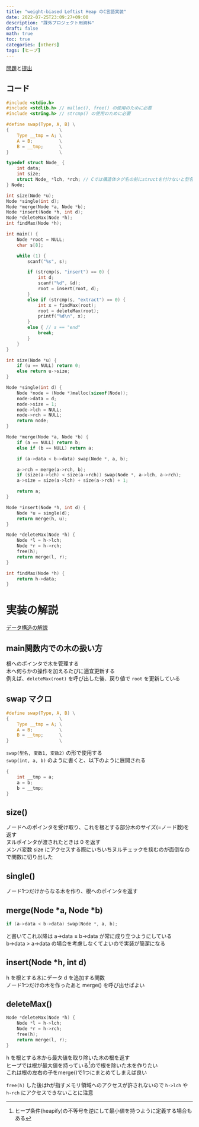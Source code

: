 ```yaml
---
title: "weight-biased Leftist Heap のC言語実装"
date: 2022-07-25T23:09:27+09:00
description: "課外プロジェクト用資料"
draft: false
math: true
toc: true
categories: [others]
tags: [ヒープ]
---
```


[問題](https://onlinejudge.u-aizu.ac.jp/problems/ALDS1_9_C)と[提出](https://onlinejudge.u-aizu.ac.jp/status/users/ei1710/submissions/1/ALDS1_9_C/judge/6836873/C)

## コード
```c
#include <stdio.h>
#include <stdlib.h> // malloc(), free() の使用のために必要
#include <string.h> // strcmp() の使用のために必要

#define swap(Type, A, B) \
{                   \
    Type __tmp = A; \
    A = B;          \
    B = __tmp;      \
}                   \

typedef struct Node_ {
    int data;
    int size;
    struct Node_ *lch, *rch; // Cでは構造体タグ名の前にstructを付けないと型名として無効
} Node;

int size(Node *u);
Node *single(int d);
Node *merge(Node *a, Node *b);
Node *insert(Node *h, int d);
Node *deleteMax(Node *h);
int findMax(Node *h);

int main() {
    Node *root = NULL;
    char s[8];

    while (1) {
        scanf("%s", s);

        if (strcmp(s, "insert") == 0) {
            int d;
            scanf("%d", &d);
            root = insert(root, d);
        }
        else if (strcmp(s, "extract") == 0) {
            int x = findMax(root);
            root = deleteMax(root);
            printf("%d\n", x);
        }
        else { // s == "end"
            break;
        }
    }
}

int size(Node *u) {
    if (u == NULL) return 0;
    else return u->size;
}

Node *single(int d) {
    Node *node = (Node *)malloc(sizeof(Node));
    node->data = d;
    node->size = 1;
    node->lch = NULL;
    node->rch = NULL;
    return node;
}

Node *merge(Node *a, Node *b) {
    if (a == NULL) return b;
    else if (b == NULL) return a;

    if (a->data < b->data) swap(Node *, a, b);

    a->rch = merge(a->rch, b);
    if (size(a->lch) < size(a->rch)) swap(Node *, a->lch, a->rch);
    a->size = size(a->lch) + size(a->rch) + 1;

    return a;
}

Node *insert(Node *h, int d) {
    Node *u = single(d);
    return merge(h, u);
}

Node *deleteMax(Node *h) {
    Node *l = h->lch;
    Node *r = h->rch;
    free(h);
    return merge(l, r);
}

int findMax(Node *h) {
    return h->data;
}
```

# 実装の解説

[データ構造の解説](https://blog.toyama1710.net/posts/2021/11/24/leftist_heap/#%E6%A7%8B%E9%80%A0)

## main関数内での木の扱い方
根へのポインタで木を管理する\
木へ何らかの操作を加えるたびに適宜更新する\
例えば、`deleteMax(root)` を呼び出した後、戻り値で `root` を更新している

## swap マクロ
```c
#define swap(Type, A, B) \
{                   \
    Type __tmp = A; \
    A = B;          \
    B = __tmp;      \
}                   \
```

```swap(型名, 変数1, 変数2)``` の形で使用する\
```swap(int, a, b)``` のように書くと、以下のように展開される
```c
{
    int __tmp = a;
    a = b;
    b = __tmp;
}
```

## size()
ノードへのポインタを受け取り、これを根とする部分木のサイズ(=ノード数)を返す\
ヌルポインタが渡されたときは 0 を返す\
メンバ変数 size にアクセスする際にいちいちヌルチェックを挟むのが面倒なので関数に切り出した

## single()
ノード1つだけからなる木を作り、根へのポインタを返す

## merge(Node *a, Node *b)
```c
if (a->data < b->data) swap(Node *, a, b);
```
と書いてこれ以降は a->data $\ge$ b->data が常に成り立つようにしている\
b->data > a->data の場合を考慮しなくてよいので実装が簡潔になる

## insert(Node *h, int d)
h を根とする木にデータ d を追加する関数\
ノード1つだけの木を作ったあと merge() を呼び出せばよい

## deleteMax()
```c
Node *deleteMax(Node *h) {
    Node *l = h->lch;
    Node *r = h->rch;
    free(h);
    return merge(l, r);
}
```

h を根とする木から最大値を取り除いた木の根を返す\
ヒープでは根が最大値を持っている[^1]ので根を除いた木を作りたい\
これは根の左右の子をmerge()で1つにまとめてしまえば良い
[^1]: ヒープ条件(heapify)の不等号を逆にして最小値を持つように定義する場合もある

`free(h)` した後はhが指すメモリ領域へのアクセスが許されないので `h->lch` や `h-rch` にアクセスできないことに注意
